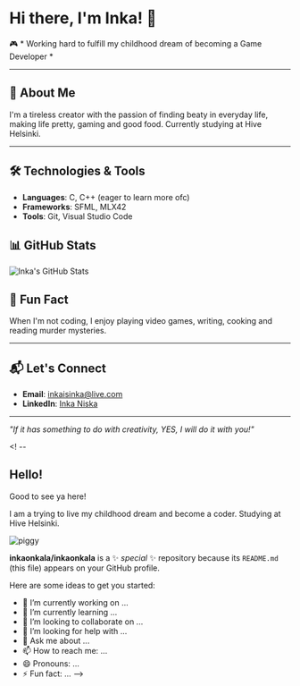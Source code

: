 # Hi there, I'm Inka! 👋

🎮 * Working hard to fulfill my childhood dream of becoming a Game Developer *

---

## 🌟 About Me
I'm a tireless creator with the passion of finding beaty in everyday life, making life pretty, gaming and good food. Currently studying at Hive Helsinki.  

---

## 🛠️ Technologies & Tools
- **Languages**: C, C++ (eager to learn more ofc)
- **Frameworks**: SFML, MLX42
- **Tools**: Git, Visual Studio Code

## 📊 GitHub Stats
![Inka's GitHub Stats](https://github-readme-stats.vercel.app/api?username=inka&show_icons=true&theme=radical)

## 🎉 Fun Fact
When I'm not coding, I enjoy playing video games, writing, cooking and reading murder mysteries.

---

## 📬 Let's Connect
- **Email**: [inkaisinka@live.com](mailto:inkaisinka@live.com)
- **LinkedIn**: [Inka Niska](https://linkedin.com/in/inka-niska-683045273)

---
*"If it has something to do with creativity, YES, I will do it with you!"*


<! --
## Hello!

Good to see ya here!

I am a trying to live my childhood dream and become a coder. Studying at Hive Helsinki. 


![piggy](https://github.com/inkaonkala/inkaonkala/assets/70053619/b0f48cea-66d7-4760-a97c-7e107bc976b6)

**inkaonkala/inkaonkala** is a ✨ _special_ ✨ repository because its `README.md` (this file) appears on your GitHub profile.

Here are some ideas to get you started:

- 🔭 I’m currently working on ...
- 🌱 I’m currently learning ...
- 👯 I’m looking to collaborate on ...
- 🤔 I’m looking for help with ...
- 💬 Ask me about ...
- 📫 How to reach me: ...
- 😄 Pronouns: ...
- ⚡ Fun fact: ...
-->
